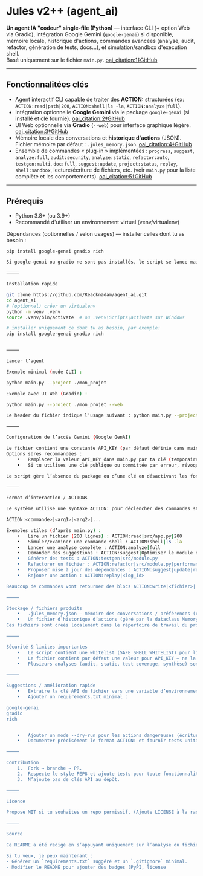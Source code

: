 

# Jules v2++ (agent_ai)

**Un agent IA "codeur" single-file (Python)** — interface CLI (+ option Web via Gradio), intégration Google Gemini (`google-genai`) si disponible, mémoire locale, historique d'actions, commandes avancées (analyse, audit, refactor, génération de tests, docs...), et simulation/sandbox d'exécution shell.  
Basé uniquement sur le fichier `main.py`.  [oai_citation:1‡GitHub](https://github.com/Reacknadam/agent_ai/raw/7ce76e9fd232673ad4bfed2ec5c3246f13a0e577/main.py)

---

## Fonctionnalitées clés

- Agent interactif CLI capable de traiter des **ACTION:** structurées (ex: `ACTION:read|path|200`, `ACTION:shell|ls -la`, `ACTION:analyze|full`).  
- Intégration optionnelle **Google Gemini** via le package `google-genai` (si installé et clé fournie).  [oai_citation:2‡GitHub](https://github.com/Reacknadam/agent_ai/raw/7ce76e9fd232673ad4bfed2ec5c3246f13a0e577/main.py)  
- UI Web optionnelle via **Gradio** (`--web`) pour interface graphique légère.  [oai_citation:3‡GitHub](https://github.com/Reacknadam/agent_ai/raw/7ce76e9fd232673ad4bfed2ec5c3246f13a0e577/main.py)  
- Mémoire locale des conversations et **historique d'actions** (JSON). Fichier mémoire par défaut : `.jules_memory.json`.  [oai_citation:4‡GitHub](https://github.com/Reacknadam/agent_ai/raw/7ce76e9fd232673ad4bfed2ec5c3246f13a0e577/main.py)  
- Ensemble de commandes « plug-in » implémentées : `progress`, `suggest`, `analyze:full`, `audit:security`, `analyze:static`, `refactor:auto`, `testgen:multi`, `doc:full`, `suggest:update`, `project:status`, `replay`, `shell:sandbox`, lecture/écriture de fichiers, etc. (voir `main.py` pour la liste complète et les comportements).  [oai_citation:5‡GitHub](https://github.com/Reacknadam/agent_ai/raw/7ce76e9fd232673ad4bfed2ec5c3246f13a0e577/main.py)

---

## Prérequis

- Python 3.8+ (ou 3.9+)  
- Recommandé d'utiliser un environnement virtuel (venv/virtualenv)

Dépendances (optionnelles / selon usages) — installer celles dont tu as besoin :

```bash
pip install google-genai gradio rich

Si google-genai ou gradio ne sont pas installés, le script se lance mais certaines fonctions (Gemini ou UI web) seront désactivées ou simulées. Le fichier main.py affiche un avertissement si un package optionnel manque.  ￼

⸻

Installation rapide

git clone https://github.com/Reacknadam/agent_ai.git
cd agent_ai
# (optionnel) créer un virtualenv
python -m venv .venv
source .venv/bin/activate  # ou .venv\Scripts\activate sur Windows

# installer uniquement ce dont tu as besoin, par exemple:
pip install google-genai gradio rich


⸻

Lancer l’agent

Exemple minimal (mode CLI) :

python main.py --project ./mon_projet

Exemple avec UI Web (Gradio) :

python main.py --project ./mon_projet --web

Le header du fichier indique l’usage suivant : python main.py --project ./mon_proj --web. Adapte le chemin --project à ton code/rep cible.  ￼

⸻

Configuration de l’accès Gemini (Google GenAI)

Le fichier contient une constante API_KEY (par défaut définie dans main.py). Ne laisse pas de clés en clair dans le dépôt public.
Options sûres recommandées :
	•	Remplacer la valeur API_KEY dans main.py par ta clé (temporaire) ou mieux : modifier le script pour lire la clé depuis une variable d’environnement (GEMINI_API_KEY) et ne pas committer la clé.
	•	Si tu utilises une clé publique ou committée par erreur, révoque-la et crée-en une nouvelle.

Le script gère l’absence du package ou d’une clé en désactivant les fonctions Gemini et en simulant certaines réponses.  ￼

⸻

Format d’interaction / ACTIONs

Le système utilise une syntaxe ACTION: pour déclencher des commandes structurées depuis l’agent. Format général :

ACTION:<commande>|<arg1>|<arg2>|...

Exemples utiles (d’après main.py) :
	•	Lire un fichier (200 lignes) : ACTION:read|src/app.py|200
	•	Simuler/examiner une commande shell : ACTION:shell|ls -la
	•	Lancer une analyse complète : ACTION:analyze|full
	•	Demander des suggestions : ACTION:suggest|Optimiser le module d'authentification
	•	Générer des tests : ACTION:testgen|src/module.py
	•	Refactorer un fichier : ACTION:refactor|src/module.py|performance
	•	Proposer mise à jour des dépendances : ACTION:suggest|update|requirements.txt
	•	Rejouer une action : ACTION:replay|<log_id>

Beaucoup de commandes vont retourner des blocs ACTION:write|<fichier>| pour proposer d’écrire un fichier ; l’écriture effective du disque doit être confirmée/acceptée selon l’implémentation. Vérifie la sortie avant d’accepter l’écriture.  ￼

⸻

Stockage / fichiers produits
	•	.jules_memory.json — mémoire des conversations / préférences (constante MEMORY_FILE).
	•	Un fichier d’historique d’actions (géré par la dataclass Memory) — contient les ActionLog (id, ts, cmd, args, durée, statut, résumé).
Ces fichiers sont créés localement dans le répertoire de travail du projet.  ￼

⸻

Sécurité & limites importantes
	•	Le script contient une whitelist (SAFE_SHELL_WHITELIST) pour limiter les commandes shell autorisées, mais le code le signale lui-même : la whitelist est une validation basique, pas une sécurité absolue. L’utilisateur reste responsable. Ne lance pas le script sur un système de production sans audit préalable.  ￼
	•	Le fichier contient par défaut une valeur pour API_KEY — ne la partage pas et remplace-la par une méthode sûre (variable d’environnement).  ￼
	•	Plusieurs analyses (audit, static, test coverage, synthèse) sont simulées ou placeholders : pour un audit réel, utilise des outils dédiés (bandit, mypy, flake8, pytest, coverage, etc.) et relie-les au script si tu veux un workflow complet.  ￼

⸻

Suggestions / amélioration rapide
	•	Extraire la clé API du fichier vers une variable d’environnement (GEMINI_API_KEY) ou un fichier .env non committé.
	•	Ajouter un requirements.txt minimal :

google-genai
gradio
rich


	•	Ajouter un mode --dry-run pour les actions dangereuses (écritures fichier / commandes shell).
	•	Documenter précisément le format ACTION: et fournir tests unitaires d’exemples (fixtures).

⸻

Contribution
	1.	Fork → branche → PR.
	2.	Respecte le style PEP8 et ajoute tests pour toute fonctionnalité nouvelle.
	3.	N’ajoute pas de clés API au dépôt.

⸻

Licence

Propose MIT si tu souhaites un repo permissif. (Ajoute LICENSE à la racine.)

⸻

Source

Ce README a été rédigé en s’appuyant uniquement sur l’analyse du fichier main.py présent dans ce dépôt (commit/URL fourni). Pour les détails d’implémentation, consulte directement main.py.  ￼

Si tu veux, je peux maintenant :
- Générer un `requirements.txt` suggéré et un `.gitignore` minimal.  
- Modifier le README pour ajouter des badges (PyPI, license
